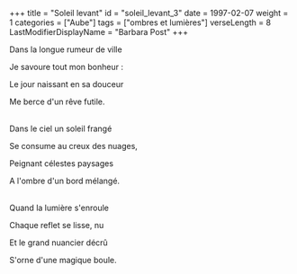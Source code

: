 +++
title = "Soleil levant"
id = "soleil_levant_3"
date = 1997-02-07
weight = 1
categories = ["Aube"]
tags = ["ombres et lumières"]
verseLength = 8
LastModifierDisplayName = "Barbara Post"
+++

Dans la longue rumeur de ville

Je savoure tout mon bonheur :

Le jour naissant en sa douceur

Me berce d'un rêve futile.

 \
Dans le ciel un soleil frangé

Se consume au creux des nuages,

Peignant célestes paysages

A l'ombre d'un bord mélangé.

 \
Quand la lumière s'enroule

Chaque reflet se lisse, nu

Et le grand nuancier décrû

S'orne d'une magique boule.
